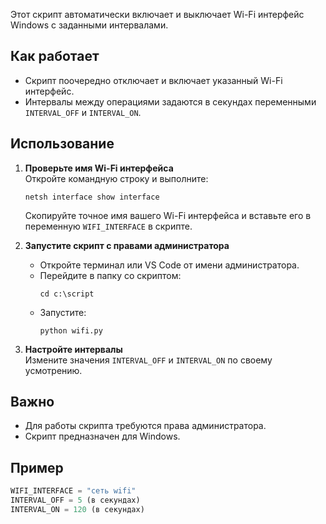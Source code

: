 Этот скрипт автоматически включает и выключает Wi-Fi интерфейс Windows с заданными интервалами.

## Как работает

- Скрипт поочередно отключает и включает указанный Wi-Fi интерфейс.
- Интервалы между операциями задаются в секундах переменными `INTERVAL_OFF` и `INTERVAL_ON`.

## Использование

1. **Проверьте имя Wi-Fi интерфейса**  
   Откройте командную строку и выполните:
   ```
   netsh interface show interface
   ```
   Скопируйте точное имя вашего Wi-Fi интерфейса и вставьте его в переменную `WIFI_INTERFACE` в скрипте.

2. **Запустите скрипт с правами администратора**  
   - Откройте терминал или VS Code от имени администратора.
   - Перейдите в папку со скриптом:
     ```
     cd c:\script
     ```
   - Запустите:
     ```
     python wifi.py
     ```

3. **Настройте интервалы**  
   Измените значения `INTERVAL_OFF` и `INTERVAL_ON` по своему усмотрению.

## Важно

- Для работы скрипта требуются права администратора.
- Скрипт предназначен для Windows.

## Пример

```python
WIFI_INTERFACE = "сеть wifi"
INTERVAL_OFF = 5 (в секундах)
INTERVAL_ON = 120 (в секундах)
```
